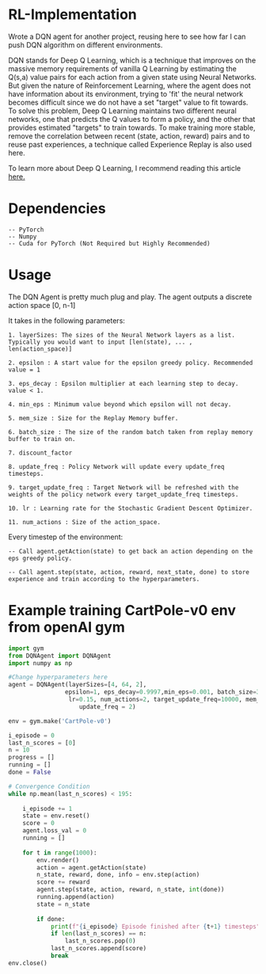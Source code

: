 # RL-Implementation
Wrote a DQN agent for another project, reusing here to see how far I can push DQN algorithm on different environments.

DQN stands for Deep Q Learning, which is a technique that improves on the massive memory requirements of vanilla Q Learning by estimating the Q(s,a) value pairs for each action from a given state using Neural Networks. But given the nature of Reinforcement Learning, where the agent does not have information about its environment, trying to 'fit' the neural network becomes difficult since we do not have a set "target" value to fit towards. To solve this problem, Deep Q Learning maintains two different neural networks, one that predicts the Q values to form a policy, and the other that provides estimated "targets" to train towards. To make training more stable, remove the correlation between recent (state, action, reward) pairs and to reuse past experiences, a technique called Experience Replay is also used here. 

To learn more about Deep Q Learning, I recommend reading this article [here.](https://www.analyticsvidhya.com/blog/2019/04/introduction-deep-q-learning-python/)

# Dependencies 

    -- PyTorch
    -- Numpy
    -- Cuda for PyTorch (Not Required but Highly Recommended)

# Usage

The DQN Agent is pretty much plug and play. The agent outputs a discrete action space [0, n-1]

It takes in the following parameters:

    1. layerSizes: The sizes of the Neural Network layers as a list. Typically you would want to input [len(state), ... , len(action_space)]

    2. epsilon : A start value for the epsilon greedy policy. Recommended value = 1

    3. eps_decay : Epsilon multiplier at each learning step to decay. value < 1.

    4. min_eps : Minimum value beyond which epsilon will not decay.

    5. mem_size : Size for the Replay Memory buffer.

    6. batch_size : The size of the random batch taken from replay memory buffer to train on.

    7. discount_factor

    8. update_freq : Policy Network will update every update_freq timesteps. 

    9. target_update_freq : Target Network will be refreshed with the weights of the policy network every target_update_freq timesteps.

    10. lr : Learning rate for the Stochastic Gradient Descent Optimizer.

    11. num_actions : Size of the action_space. 


Every timestep of the environment:

    -- Call agent.getAction(state) to get back an action depending on the eps greedy policy.

    -- Call agent.step(state, action, reward, next_state, done) to store experience and train according to the hyperparameters.

# Example training CartPole-v0 env from openAI gym

```python
import gym
from DQNAgent import DQNAgent
import numpy as np

#Change hyperparameters here
agent = DQNAgent(layerSizes=[4, 64, 2],
                epsilon=1, eps_decay=0.9997,min_eps=0.001, batch_size=32, discount_fact=0.99, 
                 lr=0.15, num_actions=2, target_update_freq=10000, mem_size = 65000,
                    update_freq = 2)

env = gym.make('CartPole-v0')

i_episode = 0
last_n_scores = [0]
n = 10
progress = []
running = []
done = False

# Convergence Condition
while np.mean(last_n_scores) < 195:
    
    i_episode += 1
    state = env.reset()
    score = 0
    agent.loss_val = 0
    running = []
    
    for t in range(1000):
        env.render()
        action = agent.getAction(state)
        n_state, reward, done, info = env.step(action)
        score += reward
        agent.step(state, action, reward, n_state, int(done))
        running.append(action)
        state = n_state
        
        if done:
            print(f"{i_episode} Episode finished after {t+1} timesteps")
            if len(last_n_scores) == n:
                last_n_scores.pop(0)
            last_n_scores.append(score)
            break
env.close()

```